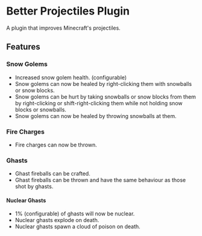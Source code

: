 # Better Projectiles Plugin

A plugin that improves Minecraft's projectiles.

## Features

### Snow Golems

- Increased snow golem health. (configurable)
- Snow golems can now be healed by right-clicking them with snowballs or snow blocks.
- Snow golems can be hurt by taking snowballs or snow blocks from them by right-clicking or shift-right-clicking them while not holding snow blocks or snowballs.
- Snow golems can now be healed by throwing snowballs at them.

### Fire Charges

- Fire charges can now be thrown.

### Ghasts

- Ghast fireballs can be crafted.
- Ghast fireballs can be thrown and have the same behaviour as those shot by ghasts.

#### Nuclear Ghasts

- 1% (configurable) of ghasts will now be nuclear.
- Nuclear ghasts explode on death.
- Nuclear ghasts spawn a cloud of poison on death.
